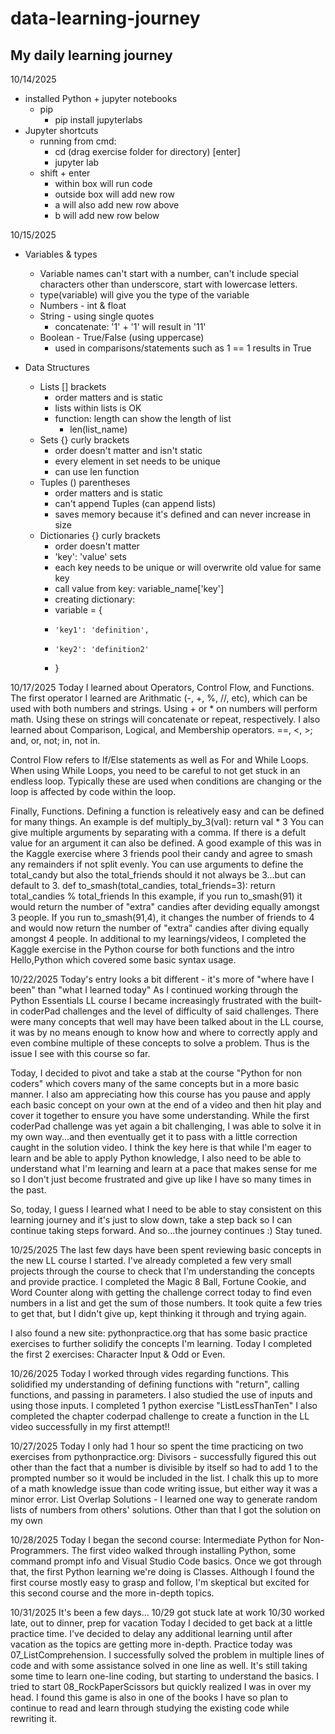 # data-learning-journey

## My daily learning journey

10/14/2025
 - installed Python + jupyter notebooks
   - pip
     - pip install jupyterlabs
 - Jupyter shortcuts
   - running from cmd:
     - cd (drag exercise folder for directory) [enter]
     - jupyter lab
   - shift + enter
     - within box will run code
     - outside box will add new row
     - a will also add new row above
     - b will add new row below

10/15/2025
  - Variables & types
    - Variable names can't start with a number, can't include special characters other than underscore, start with lowercase letters.
    * type(variable) will give you the type of the variable

    - Numbers - int & float
    - String - using single quotes
      - concatenate: '1' + '1' will result in '11'
    - Boolean - True/False (using uppercase)
      - used in comparisons/statements such as 1 == 1 results in True
      
  - Data Structures
    - Lists [] brackets
      - order matters and is static
      - lists within lists is OK
      - function: length can show the length of list
        - len(list_name)
    - Sets {} curly brackets
      - order doesn't matter and isn't static
      - every element in set needs to be unique
      - can use len function
    - Tuples () parentheses
      - order matters and is static
      - can't append Tuples (can append lists)
      - saves memory because it's defined and can never increase in size
    - Dictionaries {} curly brackets
      - order doesn't matter
      - 'key': 'value' sets
      - each key needs to be unique or will overwrite old value for same key
      - call value from key: variable_name['key']
      - creating dictionary:
      -   variable = {
      -     'key1': 'definition',
      -     'key2': 'definition2'
      -   }

10/17/2025
 Today I learned about Operators, Control Flow, and Functions.
 The first operator I learned are Arithmatic (-, +, %, //, etc), which can be used with both numbers and strings.
  Using + or * on numbers will perform math. Using these on strings will concatenate or repeat, respectively. 
 I also learned about Comparison, Logical, and Membership operators. ==, <, >; and, or, not; in, not in.

 Control Flow refers to If/Else statements as well as For and While Loops. 
  When using While Loops, you need to be careful to not get stuck in an endless loop. Typically these are used when conditions are changing or the loop is affected by code within the loop. 

 Finally, Functions. 
  Defining a function is releatively easy and can be defined for many things. 
   An example is 
     def multiply_by_3(val):
      return val * 3
   You can give multiple arguments by separating with a comma. If there is a defult value for an argument it can also be defined.
    A good example of this was in the Kaggle exercise where 3 friends pool their candy and agree to smash any remainders if not split evenly. You can use arguments to define the total_candy but also the total_friends should it not always be 3...but can default to 3.
     def to_smash(total_candies, total_friends=3):
      return total_candies % total_friends
    In this example, if you run to_smash(91) it would return the number of "extra" candies after deviding equally amongst 3 people. 
    If you run to_smash(91,4), it changes the number of friends to 4 and would now return the number of "extra" candies after diving equally amongst 4 people.
In additional to my learnings/videos, I completed the Kaggle exercise in the Python course for both functions and the intro Hello,Python which covered some basic syntax usage.

10/22/2025
Today's entry looks a bit different - it's more of "where have I been" than "what I learned today"
As I continued working through the Python Essentials LL course I became increasingly frustrated with the built-in coderPad challenges and the level of difficulty of said challenges. There were many concepts that well may have been talked about in the LL course, it was by no means enough to know how and where to correctly apply and even combine multiple of these concepts to solve a problem. Thus is the issue I see with this course so far. 

Today, I decided to pivot and take a stab at the course "Python for non coders" which covers many of the same concepts but in a more basic manner. I also am appreciating how this course has you pause and apply each basic concept on your own at the end of a video and then hit play and cover it together to ensure you have some understanding. While the first coderPad challenge was yet again a bit challenging, I was able to solve it in my own way...and then eventually get it to pass with a little correction caught in the solution video. I think the key here is that while I'm eager to learn and be able to apply Python knowledge, I also need to be able to understand what I'm learning and learn at a pace that makes sense for me so I don't just become frustrated and give up like I have so many times in the past. 

So, today, I guess I learned what I need to be able to stay consistent on this learning journey and it's just to slow down, take a step back so I can continue taking steps forward. And so...the journey continues :) Stay tuned.

10/25/2025
The last few days have been spent reviewing basic concepts in the new LL course I started. I've already completed a few very small projects through the course to check that I'm understanding the concepts and provide practice. I completed the Magic 8 Ball, Fortune Cookie, and Word Counter along with getting the challenge correct today to find even numbers in a list and get the sum of those numbers. It took quite a few tries to get that, but I didn't give up, kept thinking it through and trying again. 

I also found a new site: pythonpractice.org that has some basic practice exercises to further solidify the concepts I'm learning. 
Today I completed the first 2 exercises: Character Input & Odd or Even.

10/26/2025
Today I worked through vides regarding functions. 
This solidified my understanding of defining functions with "return", calling functions, and passing in parameters. 
I also studied the use of inputs and using those inputs.
I completed 1 python exercise "ListLessThanTen"
I also completed the chapter coderpad challenge to create a function in the LL video successfully in my first attempt!!

10/27/2025
Today I only had 1 hour so spent the time practicing on two exercises from pythonpractice.org:
Divisors - successfully figured this out other than the fact that a number is divisible by itself so had to add 1 to the prompted number so it would be included in the list. I chalk this up to more of a math knowledge issue than code writing issue, but either way it was a minor error.
List Overlap Solutions - I learned one way to generate random lists of numbers from others' solutions. Other than that I got the solution on my own

10/28/2025
Today I began the second course: Intermediate Python for Non-Programmers. 
The first video walked through installing Python, some command prompt info and Visual Studio Code basics. 
Once we got through that, the first Python learning we're doing is Classes. Although I found the first course mostly easy to grasp and follow, I'm skeptical but excited for this second course and the more in-depth topics.

10/31/2025
It's been a few days...
  10/29 got stuck late at work
  10/30 worked late, out to dinner, prep for vacation
Today I decided to get back at a little practice time. I've decided to delay any additional learning until after vacation as the topics are getting more in-depth. 
Practice today was 07_ListComprehension. 
  I successfully solved the problem in multiple lines of code and with some assistance solved in one line as well. It's still taking some time to learn one-line coding, but starting to understand the basics.
I tried to start 08_RockPaperScissors but quickly realized I was in over my head. 
  I found this game is also in one of the books I have so plan to continue to read and learn through studying the existing code while rewriting it.